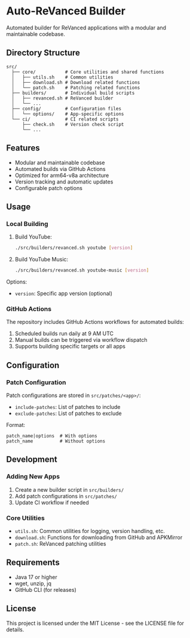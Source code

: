 # Auto-ReVanced Builder

Automated builder for ReVanced applications with a modular and maintainable codebase.

## Directory Structure

```
src/
  ├── core/           # Core utilities and shared functions
  │   ├── utils.sh    # Common utilities
  │   ├── download.sh # Download related functions
  │   └── patch.sh    # Patching related functions
  ├── builders/       # Individual build scripts
  │   ├── revanced.sh # ReVanced builder
  │   └── ...
  ├── config/         # Configuration files
  │   └── options/    # App-specific options
  └── ci/             # CI related scripts
      ├── check.sh    # Version check script
      └── ...
```

## Features

- Modular and maintainable codebase
- Automated builds via GitHub Actions
- Optimized for arm64-v8a architecture
- Version tracking and automatic updates
- Configurable patch options

## Usage

### Local Building

1. Build YouTube:
   ```bash
   ./src/builders/revanced.sh youtube [version]
   ```

2. Build YouTube Music:
   ```bash
   ./src/builders/revanced.sh youtube-music [version]
   ```

Options:
- `version`: Specific app version (optional)

### GitHub Actions

The repository includes GitHub Actions workflows for automated builds:

1. Scheduled builds run daily at 9 AM UTC
2. Manual builds can be triggered via workflow dispatch
3. Supports building specific targets or all apps

## Configuration

### Patch Configuration

Patch configurations are stored in `src/patches/<app>/`:
- `include-patches`: List of patches to include
- `exclude-patches`: List of patches to exclude

Format:
```
patch_name|options  # With options
patch_name          # Without options
```

## Development

### Adding New Apps

1. Create a new builder script in `src/builders/`
2. Add patch configurations in `src/patches/`
3. Update CI workflow if needed

### Core Utilities

- `utils.sh`: Common utilities for logging, version handling, etc.
- `download.sh`: Functions for downloading from GitHub and APKMirror
- `patch.sh`: ReVanced patching utilities

## Requirements

- Java 17 or higher
- wget, unzip, jq
- GitHub CLI (for releases)

## License

This project is licensed under the MIT License - see the LICENSE file for details. 
